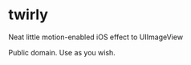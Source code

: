 twirly
======

Neat little motion-enabled iOS effect to UIImageView

Public domain. Use as you wish.
